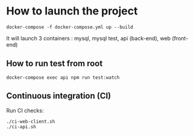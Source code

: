 # How to launch the project

```
docker-compose -f docker-compose.yml up --build
```

It will launch 3 containers :
mysql,
mysql test,
api (back-end),
web (front-end)

## How to run test from root

```
docker-compose exec api npm run test:watch
```

## Continuous integration (CI)

Run CI checks:

```
./ci-web-client.sh
./ci-api.sh
```
